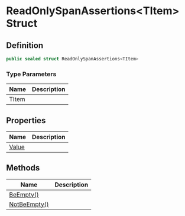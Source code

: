 # ReadOnlySpanAssertions&lt;TItem&gt; Struct
## Definition

```c#
public sealed struct ReadOnlySpanAssertions<TItem>
```

### Type Parameters

| Name | Description |
| ---- | ----------- |
| TItem |  |

## Properties

| Name | Description |
| ---- | ----------- |
| [Value](MrKWatkins.Assertions.ReadOnlySpanAssertions-1.Value.md) |  |

## Methods

| Name | Description |
| ---- | ----------- |
| [BeEmpty()](MrKWatkins.Assertions.ReadOnlySpanAssertions-1.BeEmpty.md) |  |
| [NotBeEmpty()](MrKWatkins.Assertions.ReadOnlySpanAssertions-1.NotBeEmpty.md) |  |

